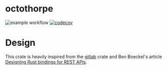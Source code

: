 # octothorpe

![example workflow](https://github.com/ByHelyo/octothorpe/actions/workflows/ci.yml/badge.svg)
[![codecov](https://codecov.io/gh/ByHelyo/octothorpe/graph/badge.svg?token=FMGO7ZV430)](https://codecov.io/gh/ByHelyo/octothorpe)

# Design

This crate is heavily inspired from the [gitlab](https://gitlab.kitware.com/utils/rust-gitlab) crate and Ben Boeckel's article [Designing Rust bindings for REST APIs](https://plume.benboeckel.net/~/JustAnotherBlog/designing-rust-bindings-for-rest-ap-is).
